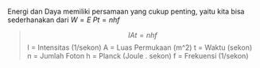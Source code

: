 Energi dan Daya memiliki persamaan yang cukup penting, yaitu kita bisa sederhanakan dari
$W = E$
$Pt=nhf$
>$$IAt = nhf$$
> I = Intensitas (1/sekon)
> A = Luas Permukaan (m^2)
> t = Waktu (sekon)
> n = Jumlah Foton 
> h = Planck (Joule . sekon)
> f = Frekuensi (1/sekon)
